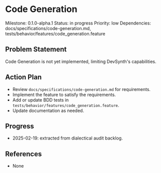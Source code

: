 # Code Generation
Milestone: 0.1.0-alpha.1
Status: in progress
Priority: low
Dependencies: docs/specifications/code-generation.md, tests/behavior/features/code_generation.feature

## Problem Statement
Code Generation is not yet implemented, limiting DevSynth's capabilities.


## Action Plan
- Review `docs/specifications/code-generation.md` for requirements.
- Implement the feature to satisfy the requirements.
- Add or update BDD tests in `tests/behavior/features/code_generation.feature`.
- Update documentation as needed.

## Progress
- 2025-02-19: extracted from dialectical audit backlog.

## References
- None
